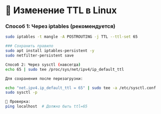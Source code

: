 # 🐧 Изменение TTL в Linux  

### **Способ 1: Через iptables (рекомендуется)**  
```bash
sudo iptables -t mangle -A POSTROUTING -j TTL --ttl-set 65

### Сохранить правило
sudo apt install iptables-persistent -y
sudo netfilter-persistent save

Способ 2: Через sysctl (навсегда)
echo 65 | sudo tee /proc/sys/net/ipv4/ip_default_ttl

Для сохранения после перезагрузки:

echo "net.ipv4.ip_default_ttl = 65" | sudo tee -a /etc/sysctl.conf
sudo sysctl -p 

📌 Проверка:
ping localhost  # Должно быть ttl=65